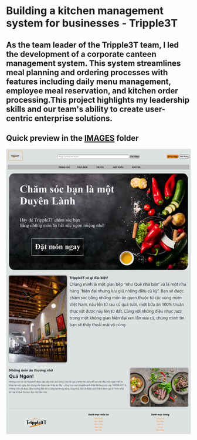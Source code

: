 # Building a kitchen management system for businesses - Tripple3T
As the team leader of the Tripple3T team, I led the development of a corporate canteen management system. This system streamlines meal planning and ordering processes with features including daily menu management, employee meal reservation, and kitchen order processing.This project highlights my leadership skills and our team's ability to create user-centric enterprise solutions.
-----------------------------------
Quick preview in the <a href="IMAGES">IMAGES</a> folder
-----------------------------------
<img src="IMAGES/homepage.png" alt="">
